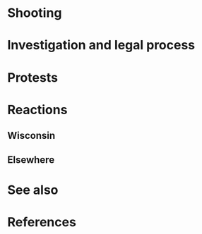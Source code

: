 # 
# Shooting
# Investigation and legal process
# Protests
# Reactions
## Wisconsin
## Elsewhere
# See also
# References